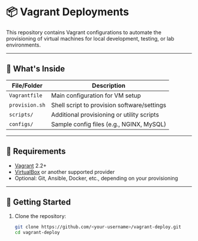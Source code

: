 # 📦 Vagrant Deployments

This repository contains Vagrant configurations to automate the provisioning of virtual machines for local development, testing, or lab environments.

---

## 📂 What's Inside

| File/Folder         | Description                                  |
|---------------------|----------------------------------------------|
| `Vagrantfile`       | Main configuration for VM setup              |
| `provision.sh`      | Shell script to provision software/settings  |
| `scripts/`          | Additional provisioning or utility scripts   |
| `configs/`          | Sample config files (e.g., NGINX, MySQL)     |

---

## 🧰 Requirements

- [Vagrant](https://www.vagrantup.com/) 2.2+
- [VirtualBox](https://www.virtualbox.org/) or another supported provider
- Optional: Git, Ansible, Docker, etc., depending on your provisioning

---

## 🚀 Getting Started

1. Clone the repository:
   ```bash
   git clone https://github.com/<your-username>/vagrant-deploy.git
   cd vagrant-deploy
